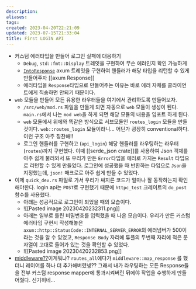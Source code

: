 ```yaml
---
description:
aliases: 
tags: 
created: 2023-04-20T22:21:09
updated: 2023-07-15T21:33:04
title: First LOGIN API
---
```


- 커스텀 에러타입을 만들어 로그인 실패에 대응하기
	- `Debug`, `std::fmt::Display` 트레잇을 구현하여 무슨 에러인지 확인 가능하게
	- [`IntoResponse`](https://docs.rs/axum/latest/axum/response/trait.IntoResponse.html) axum 트레잇을 구현하여 핸들러가 해당 타입을 리턴할 수 있게 만들어주자 [[axum Response]]
	- 에러타입을 `Response`타입으로 만들어주는 이유는 바로 에러 자체를 클라이언트에게 직송하면 안되기 때문이다.
- `web` 모듈을 만들어 모든 유용한 라우터들을 여기에서 관리하도록 만들어보자.
	- `/src/web/mod.rs` 파일을 만들게 되면 자동으로 `web` 모듈이 생성이 된다. `main.rs`에서 나는 `mod web`을 하게 되면 해당 모듈의 내용을 임포트 하게 된다.
	- `web` 모듈에서 위에와 똑같은 방식으로 서브모듈인 `routes_login` 모듈을 만들 것이다. `web::routes_login` 모듈이라니... 어딘가 굉장히 conventional하다. 이런 구조 아주 칭찬해!! 
	- 로그인 핸들러를 구현하고 (`api_login`) 해당 핸들러를 라우팅하는 라우터(`routes`)까지 구현했다. 이때 [[serde_json crate]]를 사용하여 Json 객체를 아주 쉽게 불러와서 또 우리가 만든 `Error`타입을 에러로 가지는 `Result` 타입으로 리턴할 수 있게 만들었다. 로그인에 성공했을 때 반환하는 타입으로 `Json`을 지정했는데, `json!` 매크로로 아주 쉽게 만들 수 있었다.
- 이제 `quick_dev.rs` 파일로 가서 우리가 싸지른 코드가 얼마나 잘 동작하는지 확인해야한다. login api는 `POST`로 구현했기 때문에 `httpc_test` 크레이트의 `do_post` 함수를 사용했다. 
	- 아래는 성공적으로 로그인이 되었을 때의 모습이다.
	- ![[Pasted image 20230420232311.png]]
	- 아래는 일부로 틀린 비밀번호를 입력했을 때 나온 모습이다. 우리가 만든 커스텀 에러타입 구현시 작성해놓은 `axum::http::StatusCode::INTERNAL_SERVER_ERROR`의 에러넘버가 500이라는 것을 알 수 있었고, `Response Body` 자리에 튜플의 두번째 자리에 적은 문자열이 고대로 들어가 있는 것을 확인할 수 있었다.
	- ![[Pasted image 20230420232853.png]]
- [middleware??](https://youtu.be/XZtlD_m59sM?t=1247)이게뭐냐? `routes_all`에다가  `middleware::map_response` 를 했더니 레이어를 하나 더 추가해버렸넹?? 그래서 내가 라우팅하는 모든 Response들을 전부 커스텀 response mapper에 통과시켜버린 뒤에야 작업을 수행하게 만들어줬다. 신기허네...
